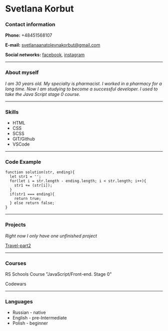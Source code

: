 # **Svetlana Korbut**


### **Contact information**

**Phone:** +48451568107

**E-mail:** svetlanaanatolevnakorbut@gmail.com

**Social networks:** [facebook](https://www.facebook.com/), [instagram](https://www.instagram.com/svetlana13_korbut/)

*********************************


### **About myself**

*I am 30 years old. My specialty is pharmacist. I worked in a pharmacy for a long time. Now I am studying to become a successful developer. I used to take the Java Script stage 0 course.*

**************************************



### **Skills**


* HTML
* CSS
* SCSS
* GIT/Github
* VSCode

**************************************

### **Code Example**


```
function solution(str, ending){
  let str1 = '';
  for(let i = str.length - ending.length; i < str.length; i++){
    str1 += (str[i]);
  }
  if(str1 === ending){
    return true;
  } else return false;
}
```


**************************************************

### **Projects**

*Right now I only have one unfinished project*

[Travel-part2](https://korbut13.github.io/rsschool-cv-stage0/travel/)


**************************************************

### **Courses**


RS Schools Course "JavaScript/Front-end. Stage 0"

Codewars


*************************************************

### **Languages**

* Russian - native
* English - pre-Intermediate
* Polish - beginner

